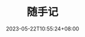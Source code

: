 ---
title: "随手记"
description: 
date: 2023-05-22T10:55:24+08:00
image: 
math: 
license: 
hidden: false
comments: true
draft: true
---